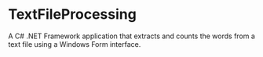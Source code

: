 # TextFileProcessing
A C# .NET Framework application that extracts and counts the words from a text file using a Windows Form interface.

